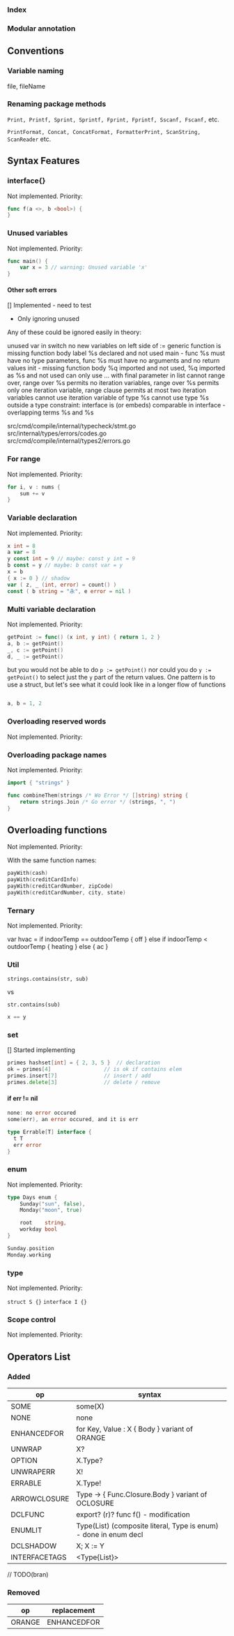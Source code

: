 
### Index

### Modular annotation

## Conventions

### Variable naming

file, fileName

### Renaming package methods

`Print, Printf, Sprint, Sprintf, Fprint, Fprintf, Sscanf, Fscanf,` etc.

`PrintFormat, Concat, ConcatFormat, FormatterPrint, ScanString, ScanReader` etc.

## Syntax Features

### interface{}

Not implemented. Priority: 

```go
func f(a <>, b <bool>) {
}
```

### Unused variables

Not implemented. Priority: 

```go
func main() {
    var x = 3 // warning: Unused variable 'x'
}
```

#### Other soft errors

[] Implemented - need to test
- Only ignoring unused

Any of these could be ignored easily in theory:

unused var in switch
no new variables on left side of :=
generic function is missing function body
label %s declared and not used
main - func %s must have no type parameters, func %s must have no arguments and no return values
init - missing function body
%q imported and not used, %q imported as %s and not used
can only use ... with final parameter in list
cannot range over, range over %s permits no iteration variables, range over %s permits only one iteration variable, range clause permits at most two iteration variables
cannot use iteration variable of type %s
cannot use type %s outside a type constraint: interface is (or embeds) comparable
in interface - overlapping terms %s and %s


src/cmd/compile/internal/typecheck/stmt.go
src/internal/types/errors/codes.go
src/cmd/compile/internal/types2/errors.go

### For range

Not implemented. Priority: 

```go
for i, v : nums {
    sum += v
}
```

### Variable declaration

Not implemented. Priority: 

```go
x int = 8
a var = 8
y const int = 9 // maybe: const y int = 9
b const = y // maybe: b const var = y
x = b
{ x := 0 } // shadow
var ( z, _ (int, error) = count() )
const ( b string = "永", e error = nil )
```

### Multi variable declaration

Not implemented. Priority: 

```go
getPoint := func() (x int, y int) { return 1, 2 }
a, b := getPoint()
_, c := getPoint()
d, _ := getPoint()
```
but you would not be able to do `p := getPoint()` nor could you do `y := getPoint()` to select just the `y` part of the return values. One pattern is to use a struct, but let's see what it could look like in a longer flow of functions

```go

```

```go
a, b = 1, 2
```

### Overloading reserved words

Not implemented. Priority: 

### Overloading package names

Not implemented. Priority: 

```go
import { "strings" }

func combineThem(strings /* Wo Error */ []string) string {
    return strings.Join /* Go error */ (strings, ", ")
}
```

## Overloading functions

Not implemented. Priority: 

With the same function names:

```go
payWith(cash)
payWith(creditCardInfo)
payWith(creditCardNumber, zipCode)
payWith(creditCardNumber, city, state)
```


### Ternary

Not implemented. Priority: 

var hvac = if indoorTemp == outdoorTemp { off } else if indoorTemp < outdoorTemp { heating } else { ac }

### Util

`strings.contains(str, sub)`

vs

`str.contains(sub)`


```go
x == y
```

### set

[] Started implementing

```go
primes hashset[int] = { 2, 3, 5 }  // declaration
ok = primes[4]                 // is ok if contains elem
primes.insert[7]               // insert / add
primes.delete[3]               // delete / remove
```

#### if err != nil

```go
none: no error occured
some(err), an error occured, and it is err
```

```go
type Errable[T] interface {
  t T
  err error
}
```

### enum

Not implemented. Priority: 

```go
type Days enum {
    Sunday("sun", false),
    Monday("moon", true)

    root    string,
    workday bool
}

Sunday.position
Monday.working
```

### type

Not implemented. Priority: 

`struct S {}`
`interface I {}`

### Scope control

Not implemented. Priority: 

## Operators List

### Added

| op            | syntax                                                           |
|---------------|------------------------------------------------------------------|
| SOME          | some(X)                                                          |
| NONE          | none                                                             |
| ENHANCEDFOR   | for Key, Value : X { Body } variant of ORANGE                    |
| UNWRAP        | X?                                                               |
| OPTION        | X.Type?                                                          |
| UNWRAPERR     | X!                                                               |
| ERRABLE       | X.Type!                                                          |
| ARROWCLOSURE  | Type -> { Func.Closure.Body } variant of OCLOSURE                |
| DCLFUNC       | export? (r)? func f() - modification                             |
| ENUMLIT       | Type(List) (composite literal, Type is enum) - done in enum decl |
| DCLSHADOW     | X; X := Y                                                        |
| INTERFACETAGS | <Type{List}>                                                     |
 // TODO(bran) 

### Removed

| op     | replacement |
|--------|-------------|
| ORANGE | ENHANCEDFOR |
